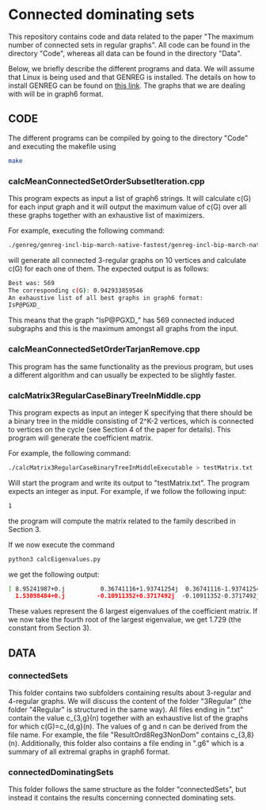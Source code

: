# Connected dominating sets

This repository contains code and data related to the paper "The maximum number of connected sets in regular graphs". All code can be found in the directory "Code", whereas all data can be found in the directory "Data".

Below, we briefly describe the different programs and data. We will assume that Linux is being used and that GENREG is installed. The details on how to install GENREG can be found on [this link](https://www.mathe2.uni-bayreuth.de/markus/reggraphs.html). The graphs that we are dealing with will be in graph6 format.


## CODE
The different programs can be compiled by going to the directory "Code" and executing the makefile using
```bash
make
```

### calcMeanConnectedSetOrderSubsetIteration.cpp

This program expects as input a list of graph6 strings. It will calculate c(G) for each input graph and it will output the maximum value of c(G) over all these graphs together with an exhaustive list of maximizers.

For example, executing the following command:

```bash
./genreg/genreg-incl-bip-march-native-fastest/genreg-incl-bip-march-native-fastest/genreg 10 3 -g stdout | ./calcMeanConnectedSetOrderSubsetIterationExecutable
```
 will generate all connected 3-regular graphs on 10 vertices and calculate c(G) for each one of them. The expected output is as follows:

```bash
Best was: 569
The corresponding c(G): 0.942933859546
An exhaustive list of all best graphs in graph6 format:
IsP@PGXD_
```

This means that the graph "IsP@PGXD_" has 569 connected induced subgraphs and this is the maximum amongst all graphs from the input.

### calcMeanConnectedSetOrderTarjanRemove.cpp

This program has the same functionality as the previous program, but uses a different algorithm and can usually be expected to be slightly faster.

### calcMatrix3RegularCaseBinaryTreeInMiddle.cpp

This program expects as input an integer K specifying that there should be a binary tree in the middle consisting of 2^K-2 vertices, which is connected to vertices on the cycle (see Section 4 of the paper for details). This program will generate the coefficient matrix.

For example, the following command:
```bash
./calcMatrix3RegularCaseBinaryTreeInMiddleExecutable > testMatrix.txt
```

Will start the program and write its output to "testMatrix.txt". The program expects an integer as input. For example, if we follow the following input:

```bash
1
```
the program will compute the matrix related to the family described in Section 3.


If we now execute the command
```bash
python3 calcEigenvalues.py 
```

we get the following output:
```bash
[ 8.95241987+0.j          0.36741116+1.93741254j  0.36741116-1.93741254j
  1.53098484+0.j         -0.10911352+0.3717492j  -0.10911352-0.3717492j ] 
```

These values represent the 6 largest eigenvalues of the coefficient matrix. If we now take the fourth root of the largest eigenvalue, we get 1.729 (the constant from Section 3).


## DATA
### connectedSets
This folder contains two subfolders containing results about 3-regular and 4-regular graphs. We will discuss the content of the folder "3Regular" (the folder "4Regular" is structured in the same way). All files ending in ".txt" contain the value c_{3,g}(n) together with an exhaustive list of the graphs for which c(G)=c_{d,g}(n). The values of g and n can be derived from the file name. For example, the file "ResultOrd8Reg3NonDom" contains c_{3,8}(n). Additionally, this folder also contains a file ending in ".g6" which is a summary of all extremal graphs in graph6 format.

### connectedDominatingSets

This folder follows the same structure as the folder "connectedSets", but instead it contains the results concerning connected dominating sets.
